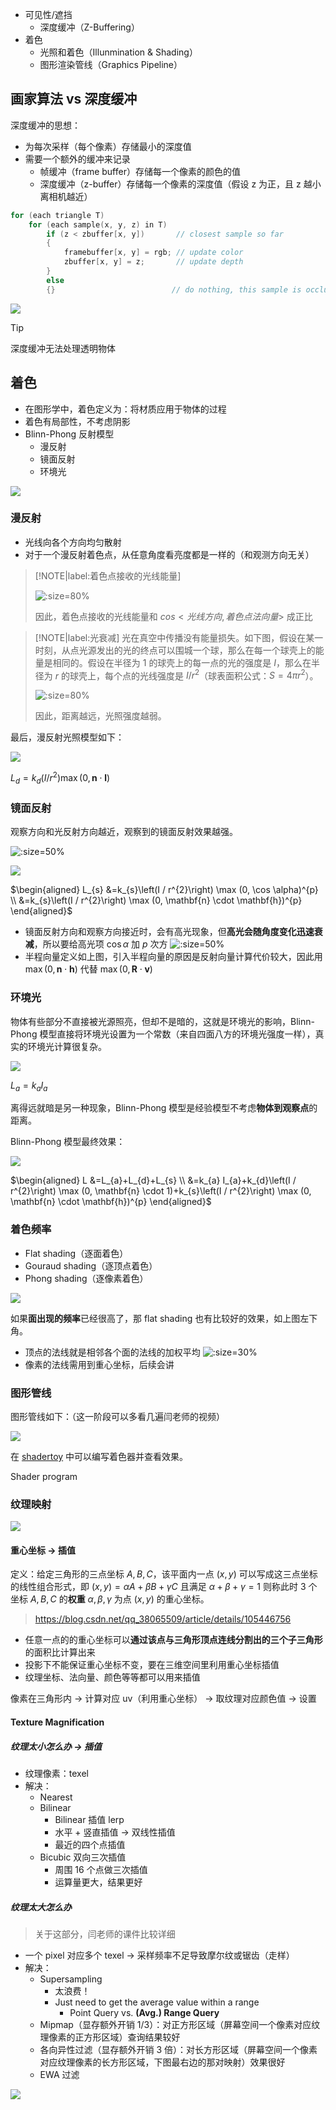 - 可见性/遮挡
  - 深度缓冲（Z-Buffering）
- 着色
  - 光照和着色（Illunmination & Shading）
  - 图形渲染管线（Graphics Pipeline）

## 画家算法 vs 深度缓冲

深度缓冲的思想：
- 为每次采样（每个像素）存储最小的深度值
- 需要一个额外的缓冲来记录
  - 帧缓冲（frame buffer）存储每一个像素的颜色的值
  - 深度缓冲（z-buffer）存储每一个像素的深度值（假设 z 为正，且 z 越小离相机越近）

```cpp
for (each triangle T)
    for (each sample(x, y, z) in T)
        if (z < zbuffer[x, y])       // closest sample so far
        {
            framebuffer[x, y] = rgb; // update color
            zbuffer[x, y] = z;       // update depth
        }
        else
        {}                          // do nothing, this sample is occluded
```

![](_images/0709-01.png)

> [!TIP]
> 深度缓冲无法处理透明物体

## 着色

- 在图形学中，着色定义为：将材质应用于物体的过程
- 着色有局部性，不考虑阴影
- Blinn-Phong 反射模型
  - 漫反射
  - 镜面反射
  - 环境光

![](_images/0709-02.png)

### 漫反射

- 光线向各个方向均匀散射
- 对于一个漫反射着色点，从任意角度看亮度都是一样的（和观测方向无关）

> [!NOTE|label:着色点接收的光线能量]
>
> ![](_images/0709-05.png ':size=80%')
>
> 因此，着色点接收的光线能量和 $cos<光线方向, 着色点法向量>$ 成正比

> [!NOTE|label:光衰减]
> 光在真空中传播没有能量损失。如下图，假设在某一时刻，从点光源发出的光的终点可以围城一个球，那么在每一个球壳上的能量是相同的。假设在半径为 $1$ 的球壳上的每一点的光的强度是 $I$，那么在半径为 $r$ 的球壳上，每个点的光线强度是 $I/r^2$（球表面积公式：$S = 4 \pi r^2$）。
>
> ![](_images/0709-03.png ':size=80%')
>
> 因此，距离越远，光照强度越弱。

最后，漫反射光照模型如下：

![](_images/0709-04.png)

$L_{d}=k_{d}\left(I / r^{2}\right) \max (0, \mathbf{n} \cdot \mathbf{l})$


### 镜面反射

观察方向和光反射方向越近，观察到的镜面反射效果越强。

![](_images/0709-06.png ':size=50%')

![](_images/0709-07.png)

$\begin{aligned} L_{s} &=k_{s}\left(I / r^{2}\right) \max (0, \cos \alpha)^{p} \\ &=k_{s}\left(I / r^{2}\right) \max (0, \mathbf{n} \cdot \mathbf{h})^{p} \end{aligned}$

- 镜面反射方向和观察方向接近时，会有高光现象，但**高光会随角度变化迅速衰减**，所以要给高光项 $\cos \alpha$ 加 $p$ 次方
  ![](_images/0709-09.png ':size=50%')
- 半程向量定义如上图，引入半程向量的原因是反射向量计算代价较大，因此用 $\max(0, \mathbf{n} \cdot \mathbf{h})$ 代替 $\max(0, \mathbf{R} \cdot \mathbf{v})$

### 环境光

物体有些部分不直接被光源照亮，但却不是暗的，这就是环境光的影响，Blinn-Phong 模型直接将环境光设置为一个常数（来自四面八方的环境光强度一样），真实的环境光计算很复杂。

![](_images/0709-08.png)

$L_{a}=k_{a} I_{a}$

离得远就暗是另一种现象，Blinn-Phong 模型是经验模型不考虑**物体到观察点**的距离。

Blinn-Phong 模型最终效果：

![](_images/0709-10.png)

$\begin{aligned} L &=L_{a}+L_{d}+L_{s} \\ &=k_{a} I_{a}+k_{d}\left(I / r^{2}\right) \max (0, \mathbf{n} \cdot 1)+k_{s}\left(I / r^{2}\right) \max (0, \mathbf{n} \cdot \mathbf{h})^{p} \end{aligned}$

### 着色频率

- Flat shading（逐面着色）
- Gouraud shading（逐顶点着色）
- Phong shading（逐像素着色）

![](_images/0709-11.png)

如果**面出现的频率**已经很高了，那 flat shading 也有比较好的效果，如上图左下角。

- 顶点的法线就是相邻各个面的法线的加权平均
  ![](_images/0709-12.png ':size=30%')
- 像素的法线需用到重心坐标，后续会讲

### 图形管线

图形管线如下：（这一阶段可以多看几遍闫老师的视频）

![](_images/0709-13.png)

在 [shadertoy](https://www.shadertoy.com/) 中可以编写着色器并查看效果。


Shader program

### 纹理映射

![](_images/0709-14.png)

#### 重心坐标 -> 插值

定义：给定三角形的三点坐标 $A, B, C$，该平面内一点 $(x,y)$ 可以写成这三点坐标的线性组合形式，即 $(x,y) = \alpha A+\beta B+ \gamma C$ 且满足 $\alpha + \beta + \gamma=1$ 则称此时 3 个坐标 $A, B, C$ 的**权重** $\alpha, \beta ,\gamma$ 为点 $(x,y)$ 的重心坐标。

> https://blog.csdn.net/qq_38065509/article/details/105446756

- 任意一点的的重心坐标可以**通过该点与三角形顶点连线分割出的三个子三角形**的面积比计算出来
- 投影下不能保证重心坐标不变，要在三维空间里利用重心坐标插值
- 纹理坐标、法向量、颜色等等都可以用来插值


像素在三角形内 -> 计算对应 uv（利用重心坐标） -> 取纹理对应颜色值 -> 设置

#### Texture Magnification

##### 纹理太小怎么办 -> 插值

- 纹理像素：texel
- 解决：
  - Nearest
  - Bilinear
    - Bilinear 插值 lerp
    - 水平 + 竖直插值 -> 双线性插值
    - 最近的四个点插值
  - Bicubic 双向三次插值
    - 周围 16 个点做三次插值
    - 运算量更大，结果更好

##### 纹理太大怎么办

> 关于这部分，闫老师的课件比较详细

- 一个 pixel 对应多个 texel -> 采样频率不足导致摩尔纹或锯齿（走样）
- 解决：
  - Supersampling
    - 太浪费！
    - Just need to get the average value within a range
        - Point Query vs. **(Avg.) Range Query**
  - Mipmap（显存额外开销 1/3）：对正方形区域（屏幕空间一个像素对应纹理像素的正方形区域）查询结果较好
  - 各向异性过滤（显存额外开销 3 倍）：对长方形区域（屏幕空间一个像素对应纹理像素的长方形区域，下图最右边的那对映射）效果很好
  - EWA 过滤

![](_images/0709-15.png)